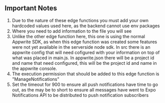 ## Important Notes
1. Due to the nature of these edge functions you must add your own hardcoded values used here, as the backend cannot use env packages
2. Where you need to add information to the file you will see **<your-info-here>**
3. Unlike the other edge function here, this one is using the normal Appwrite SDK, as when this edge function was created some features were not yet available in the serverside node sdk. In src there is an appwrite config that will need cofigured with your information on top of what was placed in main.js. In appwrite.json there will be a project id and name that need configured, this will be the project id and name in the appwrite console.
4. The execution permission that should be added to this edge function is "ManageNotifications"
5. Set the timeout for 900 to ensure all push notifications have time to go out, as the may be to short to ensure all messages have went to Expo Notifications API to be distributed to push notification subscribers
